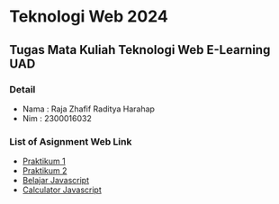 # Teknologi Web 2024
## Tugas Mata Kuliah Teknologi Web E-Learning UAD

### Detail
- Nama : Raja Zhafif Raditya Harahap
- Nim  : 2300016032

### List of Asignment Web Link
- [Praktikum 1](https://brotherzhafif.site/tekweb_2024_2300016032/praktikum_1/)
- [Praktikum 2](https://brotherzhafif.site/tekweb_2024_2300016032/praktikum_2/)
- [Belajar Javascript](https://brotherzhafif.site/tekweb_2024_2300016032/belajar_js/)
- [Calculator Javascript](https://brotherzhafif.site/tekweb_2024_2300016032/belajar_js/calculator.html)


